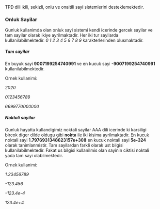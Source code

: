 TPD dili ikili, sekizli, onlu ve onaltili sayi sistemlerini desteklemektedir. 

### Onluk Sayilar
Gunluk kullanimda olan onluk sayi sistemi kendi icerinde gercek sayilar ve tam sayilar olarak ikiye ayrilmaktadir. Her iki tur sayilarda kullanilabilmektedir.
*0 1 2 3 4 5 6 7 8 9* karakterlerinden olusmaktadir. 

##### Tam sayilar
En buyuk sayi **9007199254740991** ve en kucuk sayi **-9007199254740991** kullanilabilmektedir.

Ornek kullanimi:

*2020*

*0123456789*

*6699770000000*

##### Noktali sayilar
Gunluk hayatta kullandigimiz noktali sayilar AAA dili icerinde ki karsiligi bircok diger dilde oldugu gibi **nokta** ile iki kisima ayrilmaktadir. En kucuk noktali sayi **1.7976931348623157e+308** en kucuk noktali sayi **5e-324** olarak tanimlanmistir. Tam sayilardan farkli olarak ust bilgisi kullanilabilmektedir. Fakat us bilgisi kullanilmis olan sayinin ciktisi noktali yada tam sayi olabilmektedir.

Ornek kullanimi:

*1.23456789*

*-123.456*

*-123.4e-4*

*123.4e+4*
